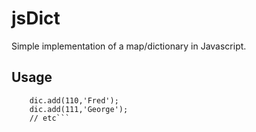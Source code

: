 jsDict
======

Simple implementation of a map/dictionary in Javascript.

Usage
-----
``` var dic = Dictionary(); 
	dic.add(110,'Fred');
	dic.add(111,'George');
	// etc```
